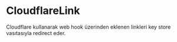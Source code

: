 # CloudflareLink

Cloudflare kullanarak web hook üzerinden eklenen linkleri key store vasıtasıyla redirect eder.

